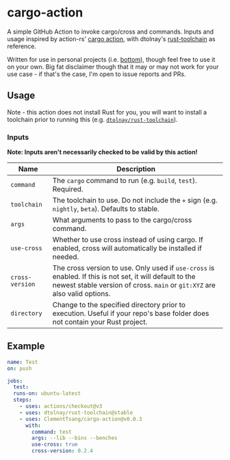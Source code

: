 # cargo-action

A simple GitHub Action to invoke cargo/cross and commands. Inputs and usage inspired by action-rs' [cargo action](https://github.com/actions-rs/cargo),
with dtolnay's [rust-toolchain](https://github.com/dtolnay/rust-toolchain) as reference.

Written for use in personal projects (i.e. [bottom](https://github.com/ClementTsang/bottom)), though feel free to use it on your own. Big fat disclaimer though that it may or may not work for your use case - if that's the case, I'm open to issue reports and PRs.

## Usage

Note - this action does not install Rust for you, you will want to install a toolchain prior to running this (e.g. [`dtolnay/rust-toolchain`](https://github.com/dtolnay/rust-toolchain)).

### Inputs

**Note: Inputs aren't necessarily checked to be valid by this action!**

| Name            | Description                                                                                                                                                                           |
| --------------- | ------------------------------------------------------------------------------------------------------------------------------------------------------------------------------------- |
| `command`       | The `cargo` command to run (e.g. `build`, `test`). Required.                                                                                                                          |
| `toolchain`     | The toolchain to use. Do not include the `+` sign (e.g. `nightly`, `beta`). Defaults to stable.                                                                                       |
| `args`          | What arguments to pass to the cargo/cross command.                                                                                                                                    |
| `use-cross`     | Whether to use cross instead of using cargo. If enabled, cross will automatically be installed if needed.                                                                             |
| `cross-version` | The cross version to use. Only used if `use-cross` is enabled. If this is not set, it will default to the newest stable version of cross. `main` or `git:XYZ` are also valid options. |
| `directory`     | Change to the specified directory prior to execution. Useful if your repo's base folder does not contain your Rust project.                                                           |

## Example

```yaml
name: Test
on: push

jobs:
  test:
  runs-on: ubuntu-latest
  steps:
    - uses: actions/checkout@v3
    - uses: dtolnay/rust-toolchain@stable
    - uses: ClementTsang/cargo-action@v0.0.3
      with:
        command: test
        args: --lib --bins --benches
        use-cross: true
        cross-version: 0.2.4
```
